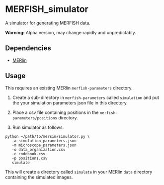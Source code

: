 # MERFISH_simulator

A simulator for generating MERFISH data.

**Warning:** Alpha version, may change rapidly and unpredictably.

## Dependencies

* [MERlin](https://github.com/ZhuangLab/MERlin)

## Usage

This requires an existing MERlin `merfish-parameters` directory.

1. Create a sub-directory in `merfish-parameters` called `simulation`
and put the your simulation parameters json file in this directory.

2. Place a csv file containing positions in the `merfish-parameters/positions` directory.

3. Run simulator as follows:
```
python ~/path/to/mersim/simulator.py \
   -a simulation_parameters.json
   -m microscope_parameters.json
   -o data_organization.csv
   -c codebook.csv
   -p positions.csv
   simulate
```

This will create a directory called `simulate` in your MERlin `data` directory containing the simulated images.
